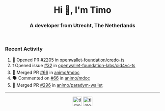 <h1 align="center">Hi 👋, I'm Timo</h1>
<h3 align="center">A developer from Utrecht, The Netherlands</h3>
<br/>
<!-- https://github.com/rahuldkjain/github-profile-readme-generator --!>

<!--  <p align="left"><img src="https://github-readme-stats.vercel.app/api?username=timoglastra&show_icons=true&count_private=true&" alt="timoglastra" /></p> --!>

<!--
Github language stats
<p align="left"><img src="https://github-readme-stats.vercel.app/api/top-langs/?username=timoglastra&layout=compact" alt="timoglastra" /><p>
-->

<!-- Codestats language stats -->
<!-- <p align="left"><img src="https://codestats-readme.vercel.app/api/top-langs/?username=timoglastra&layout=compact&language_count=12" alt="timoglastra" /><p>    --!>
  
<h3>Recent Activity</h3>

<!--START_SECTION:activity-->
1. 💪 Opened PR [#2205](https://github.com/openwallet-foundation/credo-ts/pull/2205) in [openwallet-foundation/credo-ts](https://github.com/openwallet-foundation/credo-ts)
2. ❗ Opened issue [#32](https://github.com/openwallet-foundation-labs/oid4vc-ts/issues/32) in [openwallet-foundation-labs/oid4vc-ts](https://github.com/openwallet-foundation-labs/oid4vc-ts)
3. 🎉 Merged PR [#66](https://github.com/animo/mdoc/pull/66) in [animo/mdoc](https://github.com/animo/mdoc)
4. 🗣 Commented on [#66](https://github.com/animo/mdoc/pull/66#issuecomment-2676255219) in [animo/mdoc](https://github.com/animo/mdoc)
5. 🎉 Merged PR [#296](https://github.com/animo/paradym-wallet/pull/296) in [animo/paradym-wallet](https://github.com/animo/paradym-wallet)
<!--END_SECTION:activity-->

---

<p align="center">
<a href="https://twitter.com/timoglastra" target="blank"><img align="center" src="https://cdn.jsdelivr.net/npm/simple-icons@3.0.1/icons/twitter.svg" alt="timoglastra" height="30" width="30" /></a>
<a href="https://linkedin.com/in/timoglastra" target="blank"><img align="center" src="https://cdn.jsdelivr.net/npm/simple-icons@3.0.1/icons/linkedin.svg" alt="timoglastra" height="30" width="30" /></a>
</p>



